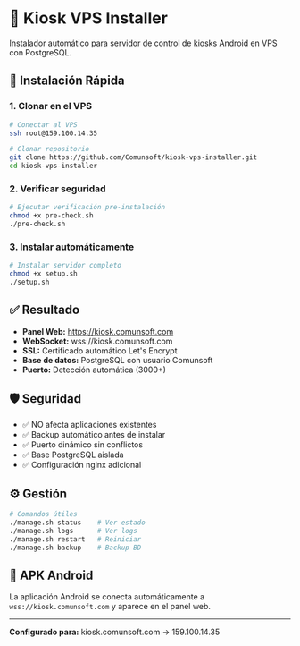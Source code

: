 # 🚀 Kiosk VPS Installer

Instalador automático para servidor de control de kiosks Android en VPS con PostgreSQL.

## 🎯 Instalación Rápida

### 1. Clonar en el VPS
```bash
# Conectar al VPS
ssh root@159.100.14.35

# Clonar repositorio
git clone https://github.com/Comunsoft/kiosk-vps-installer.git
cd kiosk-vps-installer
```

### 2. Verificar seguridad
```bash
# Ejecutar verificación pre-instalación
chmod +x pre-check.sh
./pre-check.sh
```

### 3. Instalar automáticamente
```bash
# Instalar servidor completo
chmod +x setup.sh
./setup.sh
```

## ✅ Resultado

- **Panel Web:** https://kiosk.comunsoft.com
- **WebSocket:** wss://kiosk.comunsoft.com  
- **SSL:** Certificado automático Let's Encrypt
- **Base de datos:** PostgreSQL con usuario Comunsoft
- **Puerto:** Detección automática (3000+)

## 🛡️ Seguridad

- ✅ NO afecta aplicaciones existentes
- ✅ Backup automático antes de instalar
- ✅ Puerto dinámico sin conflictos
- ✅ Base PostgreSQL aislada
- ✅ Configuración nginx adicional

## ⚙️ Gestión

```bash
# Comandos útiles
./manage.sh status    # Ver estado
./manage.sh logs      # Ver logs
./manage.sh restart   # Reiniciar
./manage.sh backup    # Backup BD
```

## 📱 APK Android

La aplicación Android se conecta automáticamente a `wss://kiosk.comunsoft.com` y aparece en el panel web.

---

**Configurado para:** kiosk.comunsoft.com → 159.100.14.35